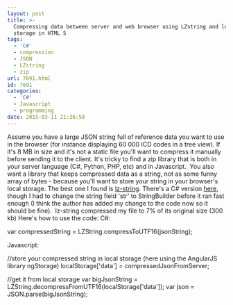 ```yaml
---
layout: post
title: >-
  Compressing data between server and web browser using LZstring and local
  storage in HTML 5
tags:
  - 'C#'
  - compression
  - JSON
  - LZstring
  - zip
url: 7691.html
id: 7691
categories:
  - 'C#'
  - Javascript
  - programming
date: 2015-03-11 21:36:58
---
```


Assume you have a large JSON string full of reference data you want to use in the browser (for instance displaying 60 000 ICD codes in a tree view). If it's 8 MB in size and it's not a static file you'll want to compress it manually before sending it to the client. It's tricky to find a zip library that is both in your server language (C#, Python, PHP, etc) and in Javascript.  You also want a library that keeps compressed data as a string, not as some funny array of bytes - because you'll want to store your string in your browser's local storage. The best one I found is [lz-string](http://pieroxy.net/blog/pages/lz-string/index.html "lz-string"). There's a C# version [here](https://github.com/jawa-the-hutt/lz-string-csharp "https://github.com/jawa-the-hutt/lz-string-csharp"), though I had to change the string field 'str' to StringBuilder before it ran fast enough (I think the author has added my change to the code now so it should be fine).  lz-string compressed my file to 7% of its original size (300 kb) Here's how to use the code: C#:

var compressedString = LZString.compressToUTF16(jsonString);

Javascript:

//store your compressed string in local storage (here using the AngularJS library ngStorage)
localStorage\['data'\] = compressedJsonFromServer; 

//get it from local storage
var bigJsonString = LZString.decompressFromUTF16(localStorage\['data'\]);
var json = JSON.parse(bigJsonString);